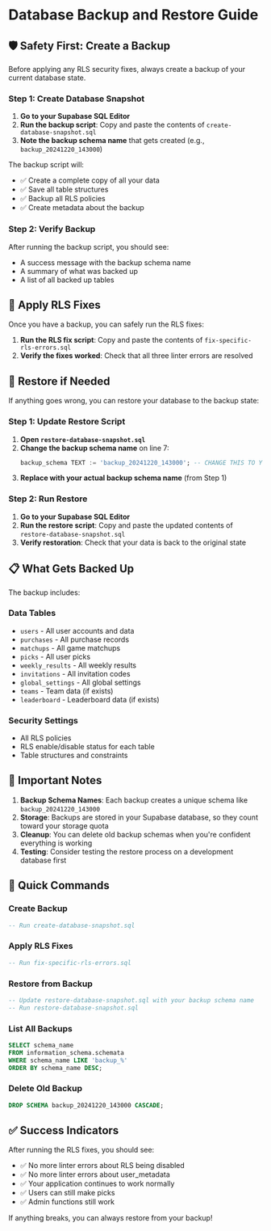 # Database Backup and Restore Guide

## 🛡️ Safety First: Create a Backup

Before applying any RLS security fixes, always create a backup of your current database state.

### Step 1: Create Database Snapshot

1. **Go to your Supabase SQL Editor**
2. **Run the backup script**: Copy and paste the contents of `create-database-snapshot.sql`
3. **Note the backup schema name** that gets created (e.g., `backup_20241220_143000`)

The backup script will:
- ✅ Create a complete copy of all your data
- ✅ Save all table structures
- ✅ Backup all RLS policies
- ✅ Create metadata about the backup

### Step 2: Verify Backup

After running the backup script, you should see:
- A success message with the backup schema name
- A summary of what was backed up
- A list of all backed up tables

## 🔧 Apply RLS Fixes

Once you have a backup, you can safely run the RLS fixes:

1. **Run the RLS fix script**: Copy and paste the contents of `fix-specific-rls-errors.sql`
2. **Verify the fixes worked**: Check that all three linter errors are resolved

## 🔄 Restore if Needed

If anything goes wrong, you can restore your database to the backup state:

### Step 1: Update Restore Script

1. **Open `restore-database-snapshot.sql`**
2. **Change the backup schema name** on line 7:
   ```sql
   backup_schema TEXT := 'backup_20241220_143000'; -- CHANGE THIS TO YOUR BACKUP SCHEMA
   ```
3. **Replace with your actual backup schema name** (from Step 1)

### Step 2: Run Restore

1. **Go to your Supabase SQL Editor**
2. **Run the restore script**: Copy and paste the updated contents of `restore-database-snapshot.sql`
3. **Verify restoration**: Check that your data is back to the original state

## 📋 What Gets Backed Up

The backup includes:

### Data Tables
- `users` - All user accounts and data
- `purchases` - All purchase records
- `matchups` - All game matchups
- `picks` - All user picks
- `weekly_results` - All weekly results
- `invitations` - All invitation codes
- `global_settings` - All global settings
- `teams` - Team data (if exists)
- `leaderboard` - Leaderboard data (if exists)

### Security Settings
- All RLS policies
- RLS enable/disable status for each table
- Table structures and constraints

## 🚨 Important Notes

1. **Backup Schema Names**: Each backup creates a unique schema like `backup_20241220_143000`
2. **Storage**: Backups are stored in your Supabase database, so they count toward your storage quota
3. **Cleanup**: You can delete old backup schemas when you're confident everything is working
4. **Testing**: Consider testing the restore process on a development database first

## 🎯 Quick Commands

### Create Backup
```sql
-- Run create-database-snapshot.sql
```

### Apply RLS Fixes
```sql
-- Run fix-specific-rls-errors.sql
```

### Restore from Backup
```sql
-- Update restore-database-snapshot.sql with your backup schema name
-- Run restore-database-snapshot.sql
```

### List All Backups
```sql
SELECT schema_name 
FROM information_schema.schemata 
WHERE schema_name LIKE 'backup_%'
ORDER BY schema_name DESC;
```

### Delete Old Backup
```sql
DROP SCHEMA backup_20241220_143000 CASCADE;
```

## ✅ Success Indicators

After running the RLS fixes, you should see:
- ✅ No more linter errors about RLS being disabled
- ✅ No more linter errors about user_metadata
- ✅ Your application continues to work normally
- ✅ Users can still make picks
- ✅ Admin functions still work

If anything breaks, you can always restore from your backup!
